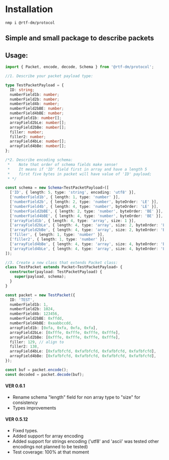 # Installation

`nmp i @rtf-dm/protocol`

## Simple and small package to describe packets

## Usage:

```typescript
import { Packet, encode, decode, Schema } from '@rtf-dm/protocol';

//1. Describe your packet payload type:

type TestPacketPayload = {
  ID: string;
  numberField1b: number;
  numberField2b: number;
  numberField4b: number;
  numberField2bBE: number;
  numberField4bBE: number;
  arrayField1b: number[];
  arrayField2bLe: number[];
  arrayField2bBe: number[];
  filler: number;
  filler2: number;
  arrayField4bLe: number[];
  arrayField4bBe: number[];
};

/*2. Describe encoding schema:
 *    Note that order of schema fields make sense!
 *    It means if 'ID' field first in array and have a length 5
 *    first five bytes in packet will have value of 'ID' payload;
 * */

const schema = new Schema<TestPacketPayload>([
  ['ID', { length: 5, type: 'string', encoding: 'utf8' }],
  ['numberField1b', { length: 1, type: 'number' }],
  ['numberField2b', { length: 2, type: 'number', byteOrder: 'LE' }],
  ['numberField4b', { length: 4, type: 'number', byteOrder: 'LE' }],
  ['numberField2bBE', { length: 2, type: 'number', byteOrder: 'BE' }],
  ['numberField4bBE', { length: 4, type: 'number', byteOrder: 'BE' }],
  ['arrayField1b', { length: 4, type: 'array', size: 1 }],
  ['arrayField2bLe', { length: 4, type: 'array', size: 2, byteOrder: 'LE' }],
  ['arrayField2bBe', { length: 4, type: 'array', size: 2, byteOrder: 'BE' }],
  ['filler', { length: 1, type: 'number' }],
  ['filler2', { length: 1, type: 'number' }],
  ['arrayField4bBe', { length: 4, type: 'array', size: 4, byteOrder: 'BE' }],
  ['arrayField4bLe', { length: 4, type: 'array', size: 4, byteOrder: 'LE' }],
]);

//3. Create a new class that extends Packet class:
class TestPacket extends Packet<TestPacketPayload> {
  constructor(payload: TestPacketPayload) {
    super(payload, schema);
  }
}

const packet = new TestPacket({
  ID: 'TEST',
  numberField1b: 1,
  numberField2b: 1024,
  numberField4b: 123456,
  numberField2bBE: 0xffdd,
  numberField4bBE: 0xaabbccdd,
  arrayField1b: [0xfa, 0xfa, 0xfa, 0xfa],
  arrayField2bLe: [0xfffe, 0xfffe, 0xfffe, 0xfffe],
  arrayField2bBe: [0xfffe, 0xfffe, 0xfffe, 0xfffe],
  filler: 129, // align to
  filler2: 138,
  arrayField4bLe: [0xfafbfcfd, 0xfafbfcfd, 0xfafbfcfd, 0xfafbfcfd],
  arrayField4bBe: [0xfafbfcfd, 0xfafbfcfd, 0xfafbfcfd, 0xfafbfcfd],
});

const buf = packet.encode();
const decoded = packet.decode(buf);
```

#### VER 0.6.1

- Rename schema "length" field for non array type to "size" for consistency
- Types improvements

#### VER 0.5.12

- Fixed types.
- Added support for array encoding
- Added support for strings encoding ('utf8' and 'ascii' was tested other encodings not planned to be tested)
- Test coverage: 100% at that moment
